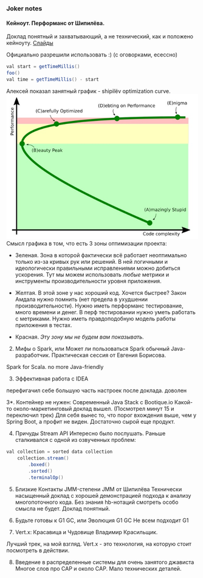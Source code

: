### Joker notes

#### Кейноут. Перформанс от Шипилёва.

Доклад понятный и захватывающий, а не технический, как и положено кейноуту.
[Слайды](https://shipilev.net/talks/joker-Oct2016-perf-keynote.pdf)

Официально разрешили использовать :) (с оговорками, есессно)

``` java
val start = getTimeMillis()
foo()
val time = getTimeMillis() - start
```

Алексей показал занятный график - shipilёv optimization curve.
![](curve.jpg)
Смысл графика в том, что есть 3 зоны оптимизации проекта:

- Зеленая. Зона в которой фактически всё работает неоптимально только из-за кривых рук или решений. В ней логичными и идеологически правильными исправлениями можно добиться ускорения. Тут мы можем использовать *любые* метрики и инструменты производительности уровня приложения.

- Желтая. В этой зоне у нас хороший код. Хочется быстрее? Закон Амдала нужно помнить (нет предела в ухудшении производительности). Нужно иметь перформанс тестирование, много времени и денег. В перф тестировании нужно уметь работать с метриками. Нужно иметь правдоподобную модель работы приложения в тестах.

- Красная. *Эту зону мы не будем вам показывать.* 

2. Мифы о Spark, или Может ли пользоваться Spark обычный Java-разработчик.
Практическая сессия от Евгения Борисова. 

Spark for Scala. no more
Java-friendly

3. Эффективная работа c IDEA

перефигачил себе большую часть настроек после доклада. доволен

3*. Контейнер не нужен: Современный Java Stack с Bootique.io
Какой-то около-маркетинговый доклад вышел. (Посмотрел минут 15 и переключил трек) 
Для себя вынес то, что порог вхождения выше, чем у Spring Boot, а профит не виден. Достаточно сырой еще продукт.

4. Причуды Stream API
Интересно было послушать. Раньше сталкивался с одной из озвученных проблем:
``` java 
val collection = sorted data collection
	collection.stream()
		.boxed()
		.sorted()
		.terminalOp()
```

5. Близкие Контакты JMM-степени
JMM от Шипилёва
Технически насыщенный доклад с хорошей демонстрацией подхода к анализу многопоточного кода.
Без знания hb-нотаций смотреть особо смысла не будет.
Доклад понятный.

6. Будьте готовы к G1 GC, или Эволюция G1 GC
Не всем подходит G1

7. Vert.x: Красавица и Чудовище
Владимир Красильщик.

Лучший трек, на мой взгляд. 
Vert.x - это технология, на которую стоит посмотреть в действии.

8. Введение в распределенные системы для очень занятого джависта
Многое слов про CAP и около СAP.
Мало технических деталей.
